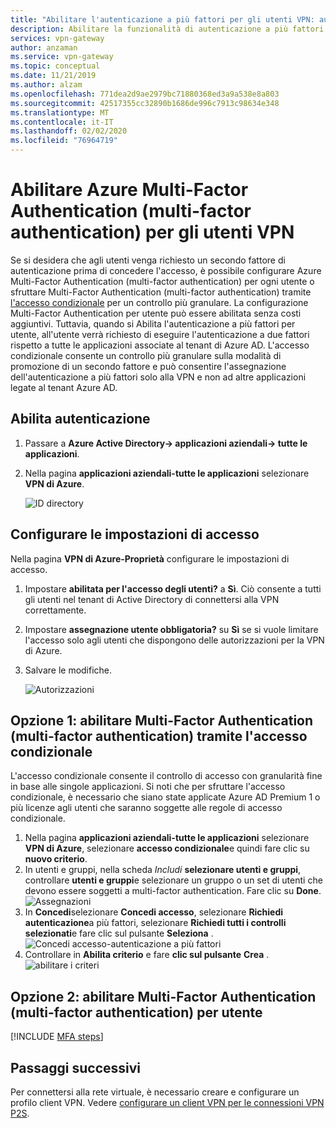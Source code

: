 ```yaml
---
title: "Abilitare l'autenticazione a più fattori per gli utenti VPN: autenticazione Azure AD"
description: Abilitare la funzionalità di autenticazione a più fattori per gli utenti VPN
services: vpn-gateway
author: anzaman
ms.service: vpn-gateway
ms.topic: conceptual
ms.date: 11/21/2019
ms.author: alzam
ms.openlocfilehash: 771dea2d9ae2979bc71880368ed3a9a538e8a803
ms.sourcegitcommit: 42517355cc32890b1686de996c7913c98634e348
ms.translationtype: MT
ms.contentlocale: it-IT
ms.lasthandoff: 02/02/2020
ms.locfileid: "76964719"
---
```

# <a name="enable-azure-multi-factor-authentication-mfa-for-vpn-users"></a>Abilitare Azure Multi-Factor Authentication (multi-factor authentication) per gli utenti VPN

Se si desidera che agli utenti venga richiesto un secondo fattore di autenticazione prima di concedere l'accesso, è possibile configurare Azure Multi-Factor Authentication (multi-factor authentication) per ogni utente o sfruttare Multi-Factor Authentication (multi-factor authentication) tramite [l'accesso condizionale](../active-directory/conditional-access/overview.md) per un controllo più granulare. La configurazione Multi-Factor Authentication per utente può essere abilitata senza costi aggiuntivi. Tuttavia, quando si Abilita l'autenticazione a più fattori per utente, all'utente verrà richiesto di eseguire l'autenticazione a due fattori rispetto a tutte le applicazioni associate al tenant di Azure AD. L'accesso condizionale consente un controllo più granulare sulla modalità di promozione di un secondo fattore e può consentire l'assegnazione dell'autenticazione a più fattori solo alla VPN e non ad altre applicazioni legate al tenant Azure AD.

## <a name="enableauth"></a>Abilita autenticazione

1. Passare a **Azure Active Directory-> applicazioni aziendali-> tutte le applicazioni**.
2. Nella pagina **applicazioni aziendali-tutte le applicazioni** selezionare **VPN di Azure**.

   ![ID directory](../../includes/media/vpn-gateway-vwan-openvpn-azure-ad-mfa/user1.jpg)

## <a name="enablesign"></a>Configurare le impostazioni di accesso

Nella pagina **VPN di Azure-Proprietà** configurare le impostazioni di accesso.

1. Impostare **abilitata per l'accesso degli utenti?** a **Sì**. Ciò consente a tutti gli utenti nel tenant di Active Directory di connettersi alla VPN correttamente.
2. Impostare **assegnazione utente obbligatoria?** su **Sì** se si vuole limitare l'accesso solo agli utenti che dispongono delle autorizzazioni per la VPN di Azure.
3. Salvare le modifiche.

   ![Autorizzazioni](./media/openvpn-azure-ad-mfa/user2.jpg)

## <a name="option-1---enable-multi-factor-authentication-mfa-via-conditional-access"></a>Opzione 1: abilitare Multi-Factor Authentication (multi-factor authentication) tramite l'accesso condizionale

L'accesso condizionale consente il controllo di accesso con granularità fine in base alle singole applicazioni.  Si noti che per sfruttare l'accesso condizionale, è necessario che siano state applicate Azure AD Premium 1 o più licenze agli utenti che saranno soggette alle regole di accesso condizionale.

1. Nella pagina **applicazioni aziendali-tutte le applicazioni** selezionare **VPN di Azure**, selezionare **accesso condizionale**e quindi fare clic su **nuovo criterio**.
2. In utenti e gruppi, nella scheda *Includi* **selezionare utenti e gruppi**, controllare **utenti e gruppi**e selezionare un gruppo o un set di utenti che devono essere soggetti a multi-factor authentication.  Fare clic su **Done**.
![Assegnazioni](../../includes/media/vpn-gateway-vwan-openvpn-azure-ad-mfa/mfa-ca-assignments.png)
3. In **Concedi**selezionare **Concedi accesso**, selezionare **Richiedi autenticazione**a più fattori, selezionare **Richiedi tutti i controlli selezionati**e fare clic sul pulsante **Seleziona** .
![Concedi accesso-autenticazione a più fattori](../../includes/media/vpn-gateway-vwan-openvpn-azure-ad-mfa/mfa-ca-grant-mfa.png)
4. Controllare in **Abilita criterio** e fare **clic sul pulsante** **Crea** .
![abilitare i criteri](../../includes/media/vpn-gateway-vwan-openvpn-azure-ad-mfa/mfa-ca-enable-policy.png)

## <a name="option-2---enable-multi-factor-authentication-mfa-per-user"></a>Opzione 2: abilitare Multi-Factor Authentication (multi-factor authentication) per utente

[!INCLUDE [MFA steps](../../includes/vpn-gateway-vwan-openvpn-azure-ad-mfa.md)]

## <a name="next-steps"></a>Passaggi successivi

Per connettersi alla rete virtuale, è necessario creare e configurare un profilo client VPN. Vedere [configurare un client VPN per le connessioni VPN P2S](openvpn-azure-ad-client.md).
